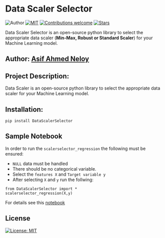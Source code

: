 # Data Scaler Selector
![Author](https://img.shields.io/badge/author-aaneloy-blue)
[![MIT](https://img.shields.io/badge/license-MIT-5eba00.svg)](https://github.com/aaneloy/scaler_selector/blob/main/LICENSE.txt)
[![Contributions welcome](https://img.shields.io/badge/contributions-welcome-brightgreen.svg?style=flat)](https://github.com/aaneloy/scaler_selector)
[![Stars](https://img.shields.io/github/stars/aaneloy/data-scaler.svg?style=social)](https://github.com/aaneloy/data-scaler/stargazers)

Data Scaler Selector is an open-source python library to select the appropriate data scaler (**Min-Max, Robust or Standard Scaler**) for your Machine Learning model.


## Author: [Asif Ahmed Neloy](https://aaneloy.netlify.app/)

## Project Description:
Data Scaler is an open-source python library to select the appropriate data scaler for your Machine Learning model.


## Installation:
```
pip install DataScalerSelector

```

## Sample Notebook
In order to run the ``scalerselector_regression`` the following must be ensured:
* ``NULL`` data must be handled
* There should be no categorical variable.
* Select the ``features X`` and ``Target variable y``
* After selecting ``X`` and ``y`` run the follwing:

```
from DataScalerSelector import *
scalerselector_regression(X,y)

```

For details see this [notebook](https://github.com/aaneloy/scaler_selector/blob/main/src/notebook/Sample.ipynb)

## License
[![License: MIT](https://img.shields.io/badge/License-MIT-yellow.svg)](https://opensource.org/licenses/MIT)
